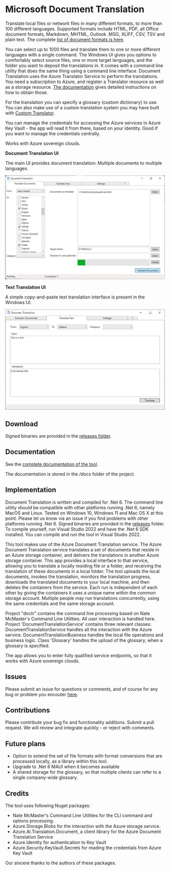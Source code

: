 # Microsoft Document Translation

Translate local files or network files in many different formats, to more than 100 different languages.
Supported formats include HTML, PDF, all Office document formats, Markdown, MHTML, Outlook .MSG, XLIFF, CSV, TSV and plain text. 
The complete [list of document formats is here](https://docs.microsoft.com/azure/cognitive-services/translator/document-translation/overview#supported-document-formats).

You can select up to 1000 files and translate them to one or more different languages with a single command.
The Windows UI gives you options to comfortably select source files, one or more target languages, and the folder you want to deposit the translations in.
It comes with a command line utility that does the same thing using a command line interface. 
Document Translation uses the Azure Translator Service to perform the translations. You need a subscription to Azure, and register
a Translator resource as well as a storage resource. [The documentation](https://microsofttranslator.github.io/DocumentTranslation) gives
detailed instructions on how to obtain those. 

For the translation you can specify a glossary (custom dictionary) to use. You can also make use of a custom translation system
you may have built with [Custom Translator](http://customtranslator.ai).

You can manage the credentials for accessing the Azure services in Azure Key Vault - the app will read it from there,
based on your identity. Good if you want to manage the credentials centrally.

Works with Azure sovereign clouds. 

**Document Translation  UI**

The main UI provides document translation: Multiple documents to multiple languages.

![Main UI](docs/images/Running.png)


**Text Translation UI**

A simple copy-and-paste text translation interface is present in the Windows UI. 

![Text Translate](docs/images/TextTranslate.png)

## Download

Signed binaries are provided in the [releases folder](https://github.com/microsofttranslator/documenttranslation/releases).

## Documentation

See the [complete documentation of the tool](https://microsofttranslator.github.io/DocumentTranslation).

The documentation is stored in the /docs folder of the project. 

## Implementation

Document Translation is written and compiled for .Net 6. The command line utility should be compatible with other platforms
running .Net 6, namely MacOS and Linux. Tested on Windows 10, Windows 11 and Mac OS X at this point. Please let us know via an issue
if you find problems with other platforms running .Net 6. 
Signed binaries are provided in the [releases](https://github.com/microsofttranslator/documenttranslation/releases) folder.
To compile yourself, run Visual Studio 2022 and have the .Net 6 SDK installed.
You can compile and run the tool in Visual Studio 2022.

This tool makes use of the Azure Document Translation service. The Azure Document Translation service translates
a set of documents that reside in an Azure storage container, and delivers the translations in another Azure storage
container. This app provides a local interface to that service, allowing you to translate a locally residing file
or a folder, and receiving the translation of these documents in a local folder.
The tool uploads the local documents, invokes the translation, monitors the translation progress,
downloads the translated documents to your local machine, and then deletes the containers from the service.
Each run is independent of each other by giving the containers it uses a unique name within the common storage account.
Multiple people may run translations concurrently, using the same credentials and the same storage account.

Project "doctr" contains the command line processing based on Nate McMaster's Command Line Utilities. All user interaction
is handled here.
Project 'DocumentTranslationService' contains three relevant classes: DocumentTranslationService handles all the interaction
with the Azure service.
DocumentTranslationBusiness handles the local file operations and business logic.
Class 'Glossary' handles the upload of the glossary, when a glossary is specified.

The app allows you to enter fully qualified service endpoints, so that it works with Azure sovereign clouds. 

## Issues

Please submit an issue for questions or comments, and of course for any bug or problem you encouter
[here](https://github.com/MicrosoftTranslator/DocumentTranslation/issues).

## Contributions
Please contribute your bug fix and functionality additions. Submit a pull request. We will review and integrate
quickly - or reject with comments.

## Future plans

- Option to extend the set of file formats with format conversions that are processed locally, as a library within this tool.
- Upgrade to .Net 6 MAUI when it becomes available
- A shared storage for the glossary, so that multiple clients can refer to a
single company-wide glossary. 


## Credits
The tool uses following Nuget packages:
- Nate McMaster's Command Line Utilities for the CLI command and options processing. 
- Azure.Storage.Blobs for the interaction with the Azure storage service. 
- Azure.AI.Translation.Document, a client library for the Azure Document Translation Service
- Azure.Identity for authentication to Key Vault
- Azure.Security.KeyVault.Secrets for reading the credentials from Azure Key Vault

Our sincere thanks to the authors of these packages.
